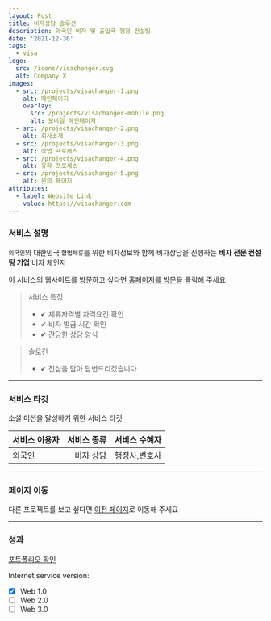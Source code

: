 ```yaml
---
layout: Post
title: 비자상담 솔루션
description: 외국인 비자 및 출입국 행정 컨설팅
date: '2021-12-30'
tags:
  - visa
logo:
  src: /icons/visachanger.svg
  alt: Company X
images:
  - src: /projects/visachanger-1.png
    alt: 메인페이지
    overlay:
      src: /projects/visachanger-mobile.png
      alt: 모바일 메인페이지
  - src: /projects/visachanger-2.png
    alt: 회사소개
  - src: /projects/visachanger-3.png
    alt: 작업 프로세스
  - src: /projects/visachanger-4.png
    alt: 유학 프로세스
  - src: /projects/visachanger-5.png
    alt: 문의 페이지
attributes:
  - label: Website Link
    value: https://visachanger.com
---
```


### 서비스 설명

`외국인`의 대한민국 `합법체류`를 위한 비자정보와 함께 비자상담을 진행하는  **비자 전문 컨설팅 기업** 비자 체인저

이 서비스의 웹사이트를 방문하고 싶다면 [홈페이지를 방문](https://visachanger.com/)을 클릭해 주세요

> 서비스 특징
> - ✔ 체류자격별 자격요건 확인
> - ✔ 비자 발급 시간 확인
> - ✔ 간당한 상담 양식

> 슬로건
> - ✔ 진심을 담아 답변드리겠습니다

---

### 서비스 타깃

소셜 미션을 달성하기 위한 서비스 타깃

|서비스 이용자 |서비스 종류 | 서비스 수혜자|
|:--- | ---: | :---:|
|외국인|비자 상담|행정사,변호사|

---

### 페이지 이동

다른 프로젝트를 보고 싶다면 [이전 페이지](../projects)로 이동해 주세요

---

### 성과

[포트폴리오 확인](../tags/visa)

Internet service version:

- [x] Web 1.0
- [ ] Web 2.0
- [ ] Web 3.0